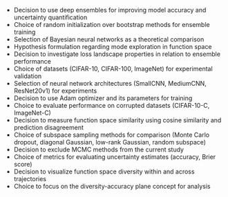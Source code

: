 - Decision to use deep ensembles for improving model accuracy and uncertainty quantification
- Choice of random initialization over bootstrap methods for ensemble training
- Selection of Bayesian neural networks as a theoretical comparison
- Hypothesis formulation regarding mode exploration in function space
- Decision to investigate loss landscape properties in relation to ensemble performance
- Choice of datasets (CIFAR-10, CIFAR-100, ImageNet) for experimental validation
- Selection of neural network architectures (SmallCNN, MediumCNN, ResNet20v1) for experiments
- Decision to use Adam optimizer and its parameters for training
- Choice to evaluate performance on corrupted datasets (CIFAR-10-C, ImageNet-C)
- Decision to measure function space similarity using cosine similarity and prediction disagreement
- Choice of subspace sampling methods for comparison (Monte Carlo dropout, diagonal Gaussian, low-rank Gaussian, random subspace)
- Decision to exclude MCMC methods from the current study
- Choice of metrics for evaluating uncertainty estimates (accuracy, Brier score)
- Decision to visualize function space diversity within and across trajectories
- Choice to focus on the diversity-accuracy plane concept for analysis